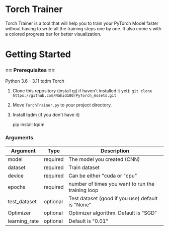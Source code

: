 ﻿# Torch Trainer
Torch Trainer is a tool that will help you to train your PyTorch Model faster without having to write all the training steps one by one. It also come s with a colored progress bar for better visualization.




# Getting Started
###  == Prerequisites ==
Python 3.6 - 3.11
tqdm
Torch

 1. Clone this repository (install [git](https://git-scm.com/downloads) if haven't installed it yet):
 `git clone https://github.com/Nahid180/PyTorch_Assets.git`
 2. Move `TorchTrainer.py` to your project directory.
 3. Install tqdm (if you don't have it)
	 

    pip install tqdm



### Arguments

|Argument  |Type  |Description	|	
|--|--|--|
|  model|   required| The model you created (CNN) |
|dataset|required|Train dataset|
|  device|   required| Can be either "cuda or "cpu" |
|  epochs|   required| number of times you want to run the training loop |
|  test_dataset|   optional| Test dataset (good if you use) default is "None"|
|  Optimizer|   optional| Optimizer algorithm. Default is "SGD" |
|  learning_rate|   optional| Default is "0.01" |




